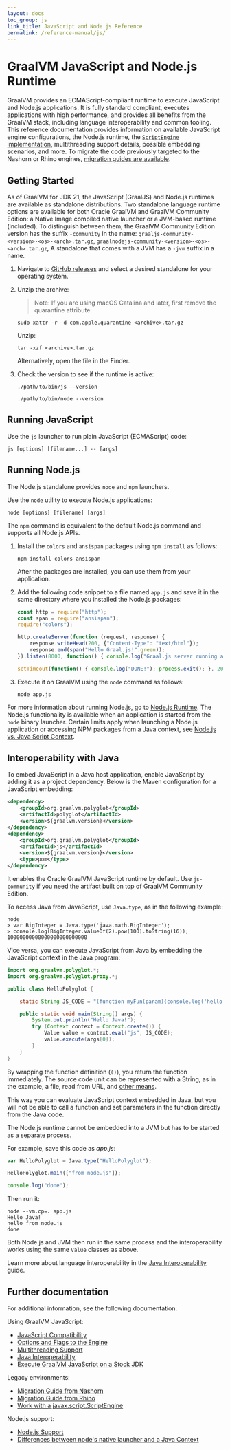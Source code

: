 ```yaml
---
layout: docs
toc_group: js
link_title: JavaScript and Node.js Reference
permalink: /reference-manual/js/
---
```

# GraalVM JavaScript and Node.js Runtime

GraalVM provides an ECMAScript-compliant runtime to execute JavaScript and Node.js applications.
It is fully standard compliant, executes applications with high performance, and provides all benefits from the GraalVM stack, including language interoperability and common tooling.
This reference documentation provides information on available JavaScript engine configurations, the Node.js runtime, the [`ScriptEngine` implementation](ScriptEngine.md), multithreading support details, possible embedding scenarios, and more.
To migrate the code previously targeted to the Nashorn or Rhino engines, [migration guides are available](NashornMigrationGuide.md).

## Getting Started

As of GraalVM for JDK 21, the JavaScript (GraalJS) and Node.js runtimes are available as standalone distributions. 
Two standalone language runtime options are available for both Oracle GraalVM and GraalVM Community Edition: a Native Image compiled native launcher or a JVM-based runtime (included).
To distinguish between them, the GraalVM Community Edition version has the suffix `-community` in the name: `graaljs-community-<version>-<os>-<arch>.tar.gz`, `graalnodejs-community-<version>-<os>-<arch>.tar.gz`, 
A standalone that comes with a JVM has a `-jvm` suffix in a name.

1. Navigate to [GitHub releases](https://github.com/oracle/graaljs/releases/) and select a desired standalone for your operating system. 

2. Unzip the archive:

    > Note: If you are using macOS Catalina and later, first remove the quarantine attribute:
    ```shell
    sudo xattr -r -d com.apple.quarantine <archive>.tar.gz
    ```
    Unzip:
    ```shell
    tar -xzf <archive>.tar.gz
    ```
    Alternatively, open the file in the Finder.

3. Check the version to see if the runtime is active:
    ```shell
    ./path/to/bin/js --version
    ```
    ```shell
    ./path/to/bin/node --version
    ```

## Running JavaScript

Use the `js` launcher to run plain JavaScript (ECMAScript) code:
```shell
js [options] [filename...] -- [args]
```

## Running Node.js

The Node.js standalone provides `node` and `npm` launchers.

Use the `node` utility to execute Node.js applications:
```shell
node [options] [filename] [args]
```
The `npm` command is equivalent to the default Node.js command and supports all Node.js APIs.

1. Install the `colors` and `ansispan` packages using `npm install` as follows:
    ```shell
    npm install colors ansispan
    ```
    After the packages are installed, you can use them from your application.

2. Add the following code snippet to a file named `app.js` and save it in the same directory where you installed the Node.js packages:
    ```js
    const http = require("http");
    const span = require("ansispan");
    require("colors");

    http.createServer(function (request, response) {
        response.writeHead(200, {"Content-Type": "text/html"});
        response.end(span("Hello Graal.js!".green));
    }).listen(8000, function() { console.log("Graal.js server running at http://127.0.0.1:8000/".red); });

    setTimeout(function() { console.log("DONE!"); process.exit(); }, 2000);
    ```

3. Execute it on GraalVM using the `node` command as follows:
    ```shell
    node app.js
    ```

For more information about running Node.js, go to [Node.js Runtime](NodeJS.md).
The Node.js functionality is available when an application is started from the `node` binary launcher.
Certain limits apply when launching a Node.js application or accessing NPM packages from a Java context, see [Node.js vs. Java Script Context](NodeJSVSJavaScriptContext.md).

## Interoperability with Java

To embed JavaScript in a Java host application, enable JavaScript by adding it as a project dependency.
Below is the Maven configuration for a JavaScript embedding:
```xml
<dependency>
    <groupId>org.graalvm.polyglot</groupId>
    <artifactId>polyglot</artifactId>
    <version>${graalvm.version}</version>
</dependency>
<dependency>
    <groupId>org.graalvm.polyglot</groupId>
    <artifactId>js</artifactId>
    <version>${graalvm.version}</version>
    <type>pom</type>
</dependency>
```
It enables the Oracle GraalVM JavaScript runtime by default.
Use `js-community` if you need the artifact built on top of GraalVM Community Edition.

To access Java from JavaScript, use `Java.type`, as in the following example:
```shell
node
> var BigInteger = Java.type('java.math.BigInteger');
> console.log(BigInteger.valueOf(2).pow(100).toString(16));
10000000000000000000000000
```

Vice versa, you can execute JavaScript from Java by embedding the JavaScript context in the Java program:
```java
import org.graalvm.polyglot.*;
import org.graalvm.polyglot.proxy.*;

public class HelloPolyglot {

    static String JS_CODE = "(function myFun(param){console.log('hello '+param);})";

    public static void main(String[] args) {
        System.out.println("Hello Java!");
        try (Context context = Context.create()) {
            Value value = context.eval("js", JS_CODE);
            value.execute(args[0]);
        }
    }
}
```
By wrapping the function definition (`()`), you return the function immediately.
The source code unit can be represented with a String, as in the example, a file, read from URL, and [other means](https://www.graalvm.org/sdk/javadoc/org/graalvm/polyglot/Source.html).

This way you can evaluate JavaScript context embedded in Java, but you will not be able to call a function and set parameters in the function directly from the Java code.

The Node.js runtime cannot be embedded into a JVM but has to be started as a separate process.

For example, save this code as _app.js_:
```js
var HelloPolyglot = Java.type("HelloPolyglot");

HelloPolyglot.main(["from node.js"]);

console.log("done");
```

Then run it:
```shell
node --vm.cp=. app.js
Hello Java!
hello from node.js
done
```

Both Node.js and JVM then run in the same process and the interoperability works using the same `Value` classes as above.

Learn more about language interoperability in the [Java Interoperability](JavaInteroperability.md) guide.

## Further documentation

For additional information, see the following documentation.

Using GraalVM JavaScript:
* [JavaScript Compatibility](JavaScriptCompatibility.md)
* [Options and Flags to the Engine](Options.md)
* [Multithreading Support](Multithreading.md)
* [Java Interoperability](JavaInteroperability.md)
* [Execute GraalVM JavaScript on a Stock JDK](RunOnJDK.md)

Legacy environments:
* [Migration Guide from Nashorn](NashornMigrationGuide.md)
* [Migration Guide from Rhino](RhinoMigrationGuide.md)
* [Work with a javax.script.ScriptEngine](ScriptEngine.md)

Node.js support:
* [Node.js Support](NodeJS.md)
* [Differences between node's native launcher and a Java Context](NodeJSVSJavaScriptContext.md)
